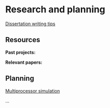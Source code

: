 # Research and planning

[Dissertation writing tips](dissertation-tips.md)

## Resources

**Past projects:**


**Relevant papers:**


## Planning

[Multiprocessor simulation](multiprocessor-simulation.md)

...
